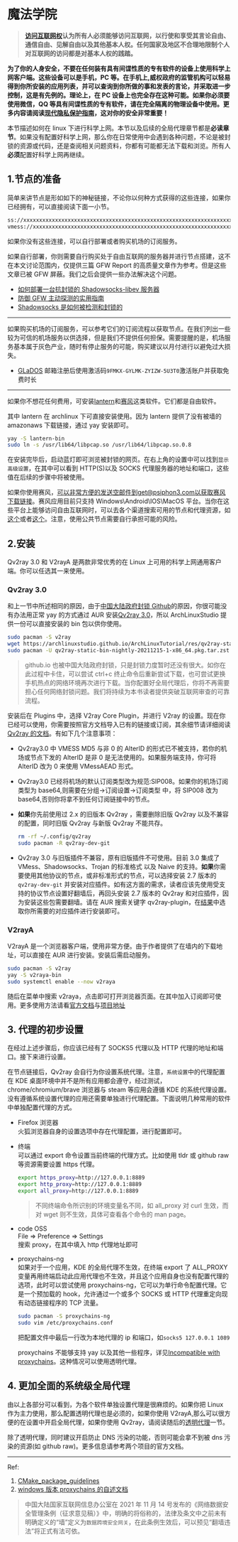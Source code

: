 # 魔法学院

> **[访问互联网权](https://zh.wikipedia.org/wiki/%E8%A8%AA%E5%95%8F%E4%BA%92%E8%81%AF%E7%B6%B2%E6%AC%8A)认为所有人必须能够访问互联网，以行使和享受其言论自由、通信自由、见解自由以及其他基本人权。任何国家及地区不合理地限制个人对互联网的访问都是对基本人权的践踏。**

**为了你的人身安全，不要在任何装有具有间谍性质的专有软件的设备上使用科学上网客户端。这些设备可以是手机，PC 等。在手机上,威权政府的监管机构可以轻易得到你所安装的应用列表，并可以查询到你所做的事和发表的言论，并采取进一步控制，这是有先例的。理论上，在 PC 设备上也完全存在这种可能。如果你必须要使用微信，QQ 等具有间谍性质的专有软件，请在完全隔离的物理设备中使用。更多内容请阅读[现代隐私保护指南](https://archlinuxstudio.github.io/ModernSecurityProtectionGuide/#/)，这对你的安全非常重要！**

本节描述如何在 linux 下进行科学上网。本节以及后续的全局代理章节都是**必读章节**。如果没有配置好科学上网，那么你在日常使用中会遇到各种问题，不论是被封锁的资源或代码，还是查阅相关问题资料，你都有可能都无法下载和浏览。所有人**必须**配置好科学上网再继续。

## 1.节点的准备

简单来讲节点是形如如下的神秘链接，不论你以何种方式获得的这些连接，如果你已经拥有，可以直接阅读下面一小节。

```txt
ss://xxxxxxxxxxxxxxxxxxxxxxxxxxxxxxxxxxxxxxxxxxxxxxxxxxxxxxxxxxxxxxxxxxxxxxxxxxxxxxxxxxxxxxxxxxxxxxxxxxxxxxxxxxxx
vmess://xxxxxxxxxxxxxxxxxxxxxxxxxxxxxxxxxxxxxxxxxxxxxxxxxxxxxxxxxxxxxxxxxxxxxxxxxxxxxxxxxxxxxxxxxxxxxxxxxxxxxxxxx
```

如果你没有这些连接，可以自行部署或者购买机场的订阅服务。

如果自行部署，你则需要自行购买处于自由互联网的服务器并进行节点搭建，这不在本文讨论范围内，仅提供三篇 GFW Report 的高质量文章作为参考。但是这些文章已被 GFW 屏蔽。我们之后会提供一些办法解决这个问题。

<!-- TODO GFW fucked GFW report! -->

- [如何部署一台抗封锁的 Shadowsocks-libev 服务器](https://gfw.report/blog/ss_tutorial/zh/)
- [防御 GFW 主动探测的实用指南](https://gfw.report/blog/ss_advise/zh/)
- [Shadowsocks 是如何被检测和封锁的](https://gfw.report/talks/imc20/zh/)

---

如果购买机场的订阅服务，可以参考它们的订阅流程以获取节点。在我们列出一些较为可信的机场服务以供选择，但是我们不提供任何担保。需要提醒的是，机场服务基本属于灰色产业，随时有停止服务的可能，购买建议以月付进行以避免过大损失。

- [GLaDOS](https://glados.rocks) 邮箱注册后使用激活码`9FMKX-GYLMK-ZYIZW-5U3T0`激活账户并获取免费时长

---

如果你不想花任何费用，可安装[lantern](https://aur.archlinux.org/packages/lantern-bin/)和[赛风](https://psiphon3.com/zh/index.html)这类软件。它们都是自由软件。

其中 lantern 在 archlinux 下可直接安装使用。因为 lantern 提供了没有被墙的 amazonaws 下载链接，通过 yay 安装即可。

```bash
yay -S lantern-bin
sudo ln -s /usr/lib64/libpcap.so /usr/lib64/libpcap.so.0.8
```

在安装完毕后，启动蓝灯即可浏览被封锁的网页。在右上角的设置中可以找到`显示高级设置`，在其中可以看到 HTTP(S)以及 SOCKS 代理服务器的地址和端口，这些值在后续的步骤中将被使用。

如果你使用赛风，可以非常方便的发送空邮件到get@psiphon3.com以获取赛风下载链接。赛风应用目前只支持 Windows\Android\IOS\MacOS 平台。当你在这些平台上能够访问自由互联网时，可以去各个渠道搜索可用的节点和代理资源，如[这个](https://t.me/wtovpn)或者[这个](https://t.me/TG_Mtproxy_1)。注意，使用公共节点需要自行承担可能的风险。

## 2.安装

Qv2ray 3.0 和 V2rayA 是两款非常优秀的在 Linux 上可用的科学上网通用客户端。你可以任选其一来使用。

<!-- 本节的每个步骤都将分为 Qv2ray 3.0 和 V2rayA 分别讲述。 -->

### Qv2ray 3.0

和上一节中所述相同的原因，由于[中国大陆政府封锁 Github](https://zh.wikipedia.org/wiki/%E5%AF%B9GitHub%E7%9A%84%E5%AE%A1%E6%9F%A5%E5%92%8C%E5%B0%81%E9%94%81#%E4%B8%AD%E5%8D%8E%E4%BA%BA%E6%B0%91%E5%85%B1%E5%92%8C%E5%9B%BD)的原因，你很可能没有办法用正常 yay 的方式通过 AUR 安装[Qv2ray 3.0](https://github.com/Shadowsocks-NET/Qv2ray)，所以 ArchLinuxStudio 提供一份可以直接安装的 bin 包以供你使用。

```bash
sudo pacman -S v2ray
wget https://archlinuxstudio.github.io/ArchLinuxTutorial/res/qv2ray-static-bin-nightly-20211215-1-x86_64.pkg.tar.zst
sudo pacman -U qv2ray-static-bin-nightly-20211215-1-x86_64.pkg.tar.zst
```

> github.io 也被中国大陆政府封锁，只是封锁力度暂时还没有很大。如你在此过程中卡住，可以尝试 ctrl+c 终止命令后重新尝试下载，也可尝试更换手机热点的网络环境再次进行下载。当你配置好全局代理后，你将不再需要担心任何网络封锁问题。我们将持续为本书读者提供突破互联网审查的可靠流程。

安装后在 Plugins 中，选择 V2ray Core Plugin，并进行 V2ray 的设置。现在你已经可以使用，你需要按照官方文档导入已有的链接或订阅，其余细节请详细阅读 [Qv2ray 的文档](https://qv2ray.net/)。有如下几个注意事项：

- Qv2ray3.0 中 VMESS MD5 与非 0 的 AlterID 的形式已不被支持，若你的机场或节点下发的 AlterID 是非 0 是无法使用的。如果服务端支持，你可将 AlterID 改为 0 来使用 VMessAEAD 形式。
- Qv2ray3.0 已经将机场的默认订阅类型改为规范:SIP008。如果你的机场订阅类型为 base64,则需要在分组->订阅设置->订阅类型 中，将 SIP008 改为 base64,否则你将拿不到任何订阅链接中的节点。
- **如果**你先前使用过 2.x 的旧版本 Qv2ray ，需要删除旧版 Qv2ray 以及不兼容的配置，同时旧版 Qv2ray 与新版 Qv2ray 不能共存。

  ```bash
  rm -rf ~/.config/qv2ray
  sudo pacman -R qv2ray-dev-git
  ```

- Qv2ray 3.0 与旧版插件不兼容，原有旧版插件不可使用。目前 3.0 集成了 VMess、Shadowsocks、Trojan 的标准格式 以及 Naive 的支持。**如果**你需要使用其他协议的节点，或非标准形式的节点，可以选择安装 2.7 版本的 `qv2ray-dev-git` 并安装对应插件。如有这方面的需求，读者应该先使用受支持的协议节点设置好翻墙后，再回头安装 2.7 版本的 Qv2ray 和对应插件，因为安装这些包需要翻墙。请在 AUR 搜索关键字 qv2ray-plugin，在[结果](https://aur.archlinux.org/packages/?O=0&K=qv2ray-plugin)中选取你所需要的对应插件进行安装即可。

### V2rayA

V2rayA 是一个浏览器客户端，使用非常方便。由于作者提供了在墙内的下载地址，可以直接在 AUR 进行安装。安装后需启动服务。

```bash
sudo pacman -S v2ray
yay -S v2raya-bin
sudo systemctl enable --now v2raya
```

随后在菜单中搜索 v2raya，点击即可打开浏览器页面。在其中加入订阅即可使用。更多使用方法请看[官方文档](https://v2raya.org/)与[项目地址](https://github.com/v2rayA/v2rayA)

## 3. 代理的初步设置

在经过上述步骤后，你应该已经有了 SOCKS5 代理以及 HTTP 代理的地址和端口。接下来进行设置。

在节点链接后，Qv2ray 会自行为你设置系统代理。注意，`系统设置`中的代理配置在 KDE 桌面环境中并不是所有应用都会遵守，经过测试，chrome/chromium/brave 浏览器与 steam 等应用会遵循 KDE 的系统代理设置。没有遵循系统设置代理的应用还需要单独进行代理配置。下面说明几种常用的软件中单独配置代理的方式。

- Firefox 浏览器  
  火狐浏览器自身的设置选项中存在代理配置，进行配置即可。

- 终端  
  可以通过 export 命令设置当前终端的代理方式。比如使用 tldr 或 github raw 等资源需要设置 https 代理。

  ```bash
  export https_proxy=http://127.0.0.1:8889
  export http_proxy=http://127.0.0.1:8889
  export all_proxy=http://127.0.0.1:8889
  ```

  > 不同终端命令所识别的环境变量名不同，如 all_proxy 对 curl 生效，而对 wget 则不生效，具体可查看各个命令的 man page。

- code OSS  
   File => Preference => Settings  
   搜索 proxy，在其中填入 http 代理地址即可

- proxychains-ng  
  如果对于一个应用，KDE 的全局代理不生效，在终端 export 了 ALL_PROXY 变量再用终端启动此应用代理也不生效，并且这个应用自身也没有配置代理的选项，此时可以尝试使用 proxychains-ng，它可以为单行命令配置代理。它是一个预加载的 hook，允许通过一个或多个 SOCKS 或 HTTP 代理重定向现有动态链接程序的 TCP 流量。

  ```bash
  sudo pacman -S proxychains-ng
  sudo vim /etc/proxychains.conf
  ```

  把配置文件中最后一行改为本地代理的 ip 和端口，如`socks5 127.0.0.1 1089`

  proxychains 不能够支持 yay 以及其他一些程序，详见[Incompatible with proxychains](https://github.com/Jguer/yay/issues/429)。这种情况可以使用透明代理。

## 4. 更加全面的系统级全局代理

由以上各部分可以看到，为各个软件单独设置代理是很麻烦的。如果你把 Linux 作为主力使用，那么配置透明代理也是必须的，如果你使用 V2rayA,那么可以很方便的在设置中开启全局代理，如果你使用 Qv2ray，请阅读随后的[透明代理](rookie/transparentProxy)一节。

除了透明代理，同时建议开启防止 DNS 污染的功能，否则可能会拿不到被 dns 污染的资源(如 github raw)。更多信息请参考两个项目的官方文档。

---

Ref:

1. [CMake_package_guidelines](https://wiki.archlinux.org/title/CMake_package_guidelines#Prefix_and_library_install_directories)
2. [windows 版本 proxychains 的自述文档](https://github.com/shunf4/proxychains-windows/blob/master/README_zh-Hans.md)

> 中国大陆国家互联网信息办公室在 2021 年 11 月 14 号发布的《网络数据安全管理条例（征求意见稿）》中，明确的将俗称的，法律及条文中之前未有明确定义的“墙”定义为`数据跨境安全网关`，在此条例生效后，可以预见“翻墙违法”将正式有法可依。

